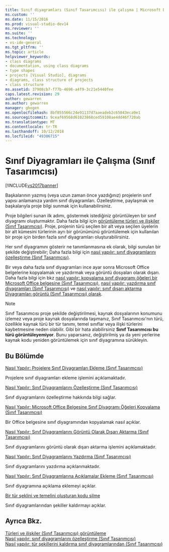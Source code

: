 ```yaml
---
title: Sınıf diyagramları (Sınıf Tasarımcısı) ile çalışma | Microsoft Docs
ms.custom: ''
ms.date: 11/15/2016
ms.prod: visual-studio-dev14
ms.reviewer: ''
ms.suite: ''
ms.technology:
- vs-ide-general
ms.tgt_pltfrm: ''
ms.topic: article
helpviewer_keywords:
- class diagrams
- documentation, using class diagrams
- type shapes
- projects [Visual Studio], diagrams
- diagrams, class structure of projects
- class structure
ms.assetid: 37908cb7-f77b-4698-a4f9-3c21e5440fee
caps.latest.revision: 29
author: gewarren
ms.author: gewarren
manager: ghogen
ms.openlocfilehash: 8bf855566c24e91137d7aaeadeb2c65843eca9e1
ms.sourcegitcommit: 9ceaf69568d61023868ced59108ae4dd46f720ab
ms.translationtype: MT
ms.contentlocale: tr-TR
ms.lasthandoff: 10/12/2018
ms.locfileid: "49306715"
---
```

# <a name="working-with-class-diagrams-class-designer"></a>Sınıf Diyagramları ile Çalışma (Sınıf Tasarımcısı)
[!INCLUDE[vs2017banner](../includes/vs2017banner.md)]

Başkalarının yazmış (veya uzun zaman önce yazdığınız) projelerin sınıf yapısı anlamanıza yardım sınıf diyagramları. Özelleştirme, paylaşmak ve başkalarıyla proje bilgi sunmak için kullanabilirsiniz.  
  
 Proje bilgileri sunan ilk adımı, göstermek istediğiniz görüntüleyen bir sınıf diyagramı oluşturmaktır. Daha fazla bilgi için [görüntüleme türleri ve ilişkiler (Sınıf Tasarımcısı)](../ide/viewing-types-and-relationships-class-designer.md). Proje, projenin türü seçilen bir alt veya seçilen üyelerin bir alt kümesini türlerinin ayrı bir görünümünü görüntülemek için kullanılan bir proje için birden fazla sınıf diyagramları oluşturabilirsiniz.  
  
 Her sınıf diyagramını gösterir ne tanımlanmasına ek olarak, bilgi sunulan bir şekilde değiştirebilir; Daha fazla bilgi için [nasıl yapılır: sınıf diyagramlarını özelleştirme (Sınıf Tasarımcısı)](../ide/how-to-customize-class-diagrams-class-designer.md).  
  
 Bir veya daha fazla sınıf diyagramları ince ayar sonra Microsoft Office belgelerine kopyalamak ve yazdırmak veya görüntü dosyaları olarak dışarı. Daha fazla bilgi için bkz [nasıl yapılır: kopyalama sınıf diyagramı öğeleri bir Microsoft Office belgesine (Sınıf Tasarımcısı)](../ide/how-to-copy-class-diagram-elements-to-a-microsoft-office-document-class-designer.md), [nasıl yapılır: yazdırma sınıf diyagramları (Sınıf Tasarımcısı)](../ide/how-to-print-class-diagrams-class-designer.md) ve [nasıl yapılır: sınıf dışarı aktarma Diyagramları görüntü (Sınıf Tasarımcısı) olarak](../ide/how-to-export-class-diagrams-as-images-class-designer.md).  
  
> [!NOTE]
>  Sınıf Tasarımcısı proje şekilde değiştirilmesi, kaynak dosyalarının konumunu izlemez veya proje kaynak dosyalarında taşımanız, Sınıf Tasarımcısı'nın türü, özellikle kaynak türü bir tür tanımı, temel sınıflar veya ilişki türlerini kaybetmesine neden olabilir. Gibi bir hata alabilirsiniz **Sınıf Tasarımcısı bu türü görüntüleyemiyor**. Bunu yaparsanız, değiştirilmiş ya da yeni yerlerine kaynak kodu yeniden görüntülemek için sınıf diyagramına sürükleyin.  
  
## <a name="in-this-section"></a>Bu Bölümde  
 [Nasıl Yapılır: Projelere Sınıf Diyagramları Ekleme (Sınıf Tasarımcısı)](../ide/how-to-add-class-diagrams-to-projects-class-designer.md)  
  
 Projelere sınıf diyagramları ekleme işlemini açıklamaktadır.  
  
 [Nasıl Yapılır: Sınıf Diyagramlarını Özelleştirme (Sınıf Tasarımcısı)](../ide/how-to-customize-class-diagrams-class-designer.md)  
  
 Sınıf diyagramlarını özelleştirme hakkında bilgi sağlar.  
  
 [Nasıl Yapılır: Microsoft Office Belgesine Sınıf Diyagramı Öğeleri Kopyalama (Sınıf Tasarımcısı)](../ide/how-to-copy-class-diagram-elements-to-a-microsoft-office-document-class-designer.md)  
  
 Bir Office belgesine sınıf diyagramından kopyalamak nasıl açıklar.  
  
 [Nasıl Yapılır: Sınıf Diyagramlarını Görüntü Olarak Dışarı Aktarma (Sınıf Tasarımcısı)](../ide/how-to-export-class-diagrams-as-images-class-designer.md)  
  
 Sınıf diyagramlarını görüntü olarak dışarı aktarma işlemini açıklamaktadır.  
  
 [Nasıl Yapılır: Sınıf Diyagramlarını Yazdırma (Sınıf Tasarımcısı)](../ide/how-to-print-class-diagrams-class-designer.md)  
  
 Sınıf diyagramlarını yazdırma açıklanmaktadır.  
  
 [Nasıl Yapılır: Sınıf Diyagramlarına Açıklamalar Ekleme (Sınıf Tasarımcısı)](../ide/how-to-add-comments-to-class-diagrams-class-designer.md)  
  
 Sınıf diyagramına açıklama eklemeyi açıklar.  
  
 [Bir tür şeklini ve temelini oluşturan kodu silme](../ide/how-to-customize-class-diagrams-class-designer.md#DeleteTypeShapeAndCode)  
  
 Sınıf diyagramlarından şekiller kaldırmayı açıklar.  
  
## <a name="see-also"></a>Ayrıca Bkz.  
 [Türleri ve ilişkiler (Sınıf Tasarımcısı) görüntüleme](../ide/viewing-types-and-relationships-class-designer.md)   
 [Nasıl yapılır: sınıf diyagramlarını özelleştirme (Sınıf Tasarımcısı)](../ide/how-to-customize-class-diagrams-class-designer.md)   
 [Nasıl yapılır: tür şekillerini kaldırma sınıf diyagramlarından (Sınıf Tasarımcısı)](http://msdn.microsoft.com/en-us/ae41897d-d066-4b8c-bb9b-05436e12ff39)



